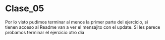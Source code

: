 # Clase_05
Por lo visto pudimos terminar al menos la primer parte del ejercicio, si tienen acceso al Readme van a ver el mensajito con el update. Si les parece probamos 
terminar el ejercicio otro dia
